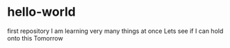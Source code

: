 # hello-world
first repository
I am learning very many things at once
Lets see if I can hold onto this
Tomorrow
